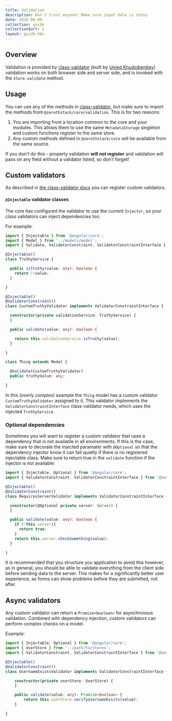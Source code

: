 ```yaml
---
title: Validation
description: Don't trust anyone! Make sure input data is shiny
date: 2016-06-09
collection: guide
collectionSort: 1
layout: guide.hbs
---
```


## Overview

Validation is provided by [class-validator] (built by [Umed Khudoiberdiev][@pleerock]) validation works on both browser
side and server side, and is invoked with the `Store.validate` method.

## Usage
You can use any of the methods in [class-validator], but make sure to import the methods from `@zerothstack/core/validation`.
This is for two reasons:
1. You are importing from a location common to the core and your modules. This allows them to use the same `MetadataStorage` singleton
 and custom functions register to the same store. 
2. Any custom methods defined in `@zerothstack/core` will be available from the same source.

If you don't do this - property validation **will not register** and validation will pass on any field without a validator
listed, so don't forget!

## Custom validators
As described in [the class-validator docs][class-validator-custom] you can register custom validators. 

#### `@Injectable` validator classes 
The core has configured
the validator to use the current `Injector`, so your class validators can inject dependencies too.

For example:
```typescript
import { Injectable } from '@angular/core';
import { Model } from '../models/model';
import { Validate, ValidatorConstraint, ValidatorConstraintInterface } from '@zerothstack/core/validation';

@Injectable()
class TruthyService {

  public isTruthy(value: any): boolean {
    return !!value;
  }

}

@Injectable()
@ValidatorConstraint()
class CustomTruthyValidator implements ValidatorConstraintInterface {

  constructor(private validationService: TruthyService) {
  }

  public validate(value: any): boolean {

    return this.validationService.isTruthy(value);
  }

}

class Thing extends Model {

  @Validate(CustomTruthyValidator)
  public truthyValue: any;

}
```
In this *(overly complex)* example the `Thing` model has a custom validator `CustomTruthyValidator` assigned to it.
This validator implements the `ValidatorConstraintInterface` class-validator needs, which uses the injected `TruthyService`.

### Optional dependencies
Sometimes you will want to register a custom validator that uses a dependency that is not available in all environments.
If this is the case, make sure to decorate the injected paramater with `@Optional` so that the dependency injector know
it can fail quietly if there is no registered injectable class.
Make sure to return true in the `validate` function if the injector is not available:
```typescript
import { Injectable, Optional } from '@angular/core';
import { ValidatorConstraint, ValidatorConstraintInterface } from '@zerothstack/core/validation';

@Injectable()
@ValidatorConstraint()
class RequiresServerValidator implements ValidatorConstraintInterface {

  constructor(@Optional private server: Server) {
  }

  public validate(value: any): boolean {
    if (!this.server){
      return true;
    }
    return this.server.checkSomething(value);
  }

}
```

It is recommended that you structure you application to avoid this however, as in general, you should be able to validate
everything from the client side before sending data to the server. This makes for a significantly better user experience,
as forms can show problems before they are submitted, not after.

## Async validators
Any custom validator can return a `Promise<boolean>` for asynchronous validation. Combined with dependency injection, 
custom validators can perform complex checks on a model.

Example:
```typescript
import { Injectable, Optional } from '@angular/core';
import { UserStore } from '../path/to/stores';
import { ValidatorConstraint, ValidatorConstraintInterface } from '@zerothstack/core/validation';

@Injectable()
@ValidatorConstraint()
class UsernameExistsValidator implements ValidatorConstraintInterface {

    constructor(private userStore: UserStore) {
    }

    public validate(value: any): Promise<boolean> {
        return this.userStore.verifyUsernameExists(value);
    }

}
```

[@pleerock]: https://github.com/pleerock
[class-validator]: https://github.com/pleerock/class-validator
[class-validator-custom]: https://github.com/pleerock/class-validator#custom-validation-classes
